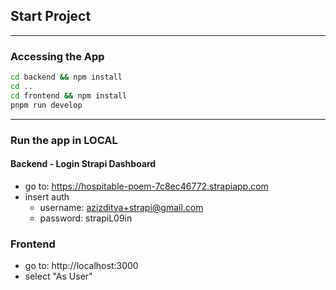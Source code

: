 ## Start Project

---

### Accessing the App
```bash
cd backend && npm install
cd ..
cd frontend && npm install
pnpm run develop
```

---

### Run the app in LOCAL
#### Backend - Login Strapi Dashboard
- go to: https://hospitable-poem-7c8ec46772.strapiapp.com
- insert auth
  - username: azizditya+strapi@gmail.com
  - password: strapiL09in

### Frontend
- go to: http://localhost:3000
- select "As User"

